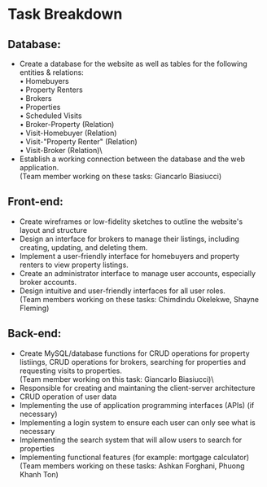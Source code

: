 # Task Breakdown

## Database:
- Create a database for the website as well as tables for the following entities & relations:\
  • Homebuyers\
  • Property Renters\
  • Brokers\
  • Properties\
  • Scheduled Visits\
  • Broker-Property (Relation)\
  • Visit-Homebuyer (Relation)\
  • Visit-"Property Renter" (Relation)\
  • Visit-Broker (Relation)\
- Establish a working connection between the database and the web application.\
(Team member working on these tasks: Giancarlo Biasiucci)

## Front-end:
- Create wireframes or low-fidelity sketches to outline the website's layout and structure
- Design an interface for brokers to manage their listings, including creating, updating, and deleting them.
- Implement a user-friendly interface for homebuyers and property renters to view property listings.
- Create an administrator interface to manage user accounts, especially broker accounts.
- Design intuitive and user-friendly interfaces for all user roles.\
(Team members working on these tasks: Chimdindu Okelekwe, Shayne Fleming)
  
## Back-end:
- Create MySQL/database functions for CRUD operations for property listiings, CRUD operations for brokers, searching for properties and requesting visits to properties.\
(Team member working on this task: Giancarlo Biasiucci)\
- Responsible for creating and maintaning the client-server architecture
- CRUD operation of user data
- Implementing the use of application programming interfaces (APIs) (if necessary)
- Implementing a login system to ensure each user can only see what is necessary
- Implementing the search system that will allow users to search for properties
- Implementing functional features (for example: mortgage calculator)\
(Team members working on these tasks: Ashkan Forghani, Phuong Khanh Ton)

